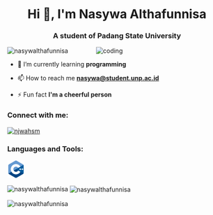 <h1 align="center">Hi 👋, I'm Nasywa Althafunnisa</h1>
<h3 align="center">A student of Padang State University</h3>
<img align="right" alt="coding" width="300" src="https://github.com/user-attachments/assets/bf947fe1-1a4a-4d0e-8071-4cc20d41727b">

<p align="left"> <img src="https://komarev.com/ghpvc/?username=nasywalthafunnisa&label=Profile%20views&color=0e75b6&style=flat" alt="nasywalthafunnisa" /> </p>

- 🌱 I’m currently learning **programming**

- 📫 How to reach me **nasywa@student.unp.ac.id**

- ⚡ Fun fact **I'm a cheerful person**

<h3 align="left">Connect with me:</h3>
<p align="left">
<a href="https://instagram.com/njwahsm" target="blank"><img align="center" src="https://raw.githubusercontent.com/rahuldkjain/github-profile-readme-generator/master/src/images/icons/Social/instagram.svg" alt="njwahsm" height="30" width="40" /></a>
</p>

<h3 align="left">Languages and Tools:</h3>
<p align="left"> <a href="https://www.w3schools.com/cpp/" target="_blank" rel="noreferrer"> <img src="https://raw.githubusercontent.com/devicons/devicon/master/icons/cplusplus/cplusplus-original.svg" alt="cplusplus" width="40" height="40"/> </a> </p>

<p><img align="left" src="https://github-readme-stats.vercel.app/api/top-langs?username=nasywalthafunnisa&show_icons=true&locale=en&layout=compact" alt="nasywalthafunnisa" /></p>

<p>&nbsp;<img align="center" src="https://github-readme-stats.vercel.app/api?username=nasywalthafunnisa&show_icons=true&locale=en" alt="nasywalthafunnisa" /></p>

<p><img align="center" src="https://github-readme-streak-stats.herokuapp.com/?user=nasywalthafunnisa&" alt="nasywalthafunnisa" /></p>
